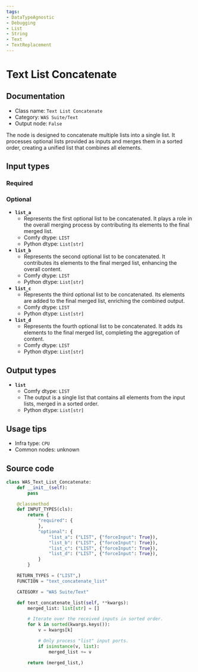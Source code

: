 ```yaml
---
tags:
- DataTypeAgnostic
- Debugging
- List
- String
- Text
- TextReplacement
---
```


# Text List Concatenate
## Documentation
- Class name: `Text List Concatenate`
- Category: `WAS Suite/Text`
- Output node: `False`

The node is designed to concatenate multiple lists into a single list. It processes optional lists provided as inputs and merges them in a sorted order, creating a unified list that combines all elements.
## Input types
### Required
### Optional
- **`list_a`**
    - Represents the first optional list to be concatenated. It plays a role in the overall merging process by contributing its elements to the final merged list.
    - Comfy dtype: `LIST`
    - Python dtype: `List[str]`
- **`list_b`**
    - Represents the second optional list to be concatenated. It contributes its elements to the final merged list, enhancing the overall content.
    - Comfy dtype: `LIST`
    - Python dtype: `List[str]`
- **`list_c`**
    - Represents the third optional list to be concatenated. Its elements are added to the final merged list, enriching the combined output.
    - Comfy dtype: `LIST`
    - Python dtype: `List[str]`
- **`list_d`**
    - Represents the fourth optional list to be concatenated. It adds its elements to the final merged list, completing the aggregation of content.
    - Comfy dtype: `LIST`
    - Python dtype: `List[str]`
## Output types
- **`list`**
    - Comfy dtype: `LIST`
    - The output is a single list that contains all elements from the input lists, merged in a sorted order.
    - Python dtype: `List[str]`
## Usage tips
- Infra type: `CPU`
- Common nodes: unknown


## Source code
```python
class WAS_Text_List_Concatenate:
    def __init__(self):
        pass

    @classmethod
    def INPUT_TYPES(cls):
        return {
            "required": {
            },
            "optional": {
                "list_a": ("LIST", {"forceInput": True}),
                "list_b": ("LIST", {"forceInput": True}),
                "list_c": ("LIST", {"forceInput": True}),
                "list_d": ("LIST", {"forceInput": True}),
            }
        }

    RETURN_TYPES = ("LIST",)
    FUNCTION = "text_concatenate_list"

    CATEGORY = "WAS Suite/Text"

    def text_concatenate_list(self, **kwargs):
        merged_list: list[str] = []

        # Iterate over the received inputs in sorted order.
        for k in sorted(kwargs.keys()):
            v = kwargs[k]

            # Only process "list" input ports.
            if isinstance(v, list):
                merged_list += v

        return (merged_list,)

```
